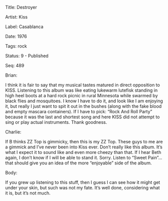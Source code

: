 Title:  Destroyer

Artist: Kiss

Label:  Casablanca

Date:   1976

Tags:   rock

Status: 9 - Published

Seq:    489

Brian: 

I think it is fair to say that my musical tastes matured in direct opposition to KISS. Listening to this album was like eating lukewarm lutefisk standing in high heel boots at a hard rock picnic in rural Minnesota while swarmed by black flies and mosquitoes. I know I have to do it, and look like I am enjoying it, but really I just want to spit it out in the bushes (along with the fake blood and empty mascara containers). If I have to pick: “Rock And Roll Party” because it was the last and shortest song and here KISS did not attempt to sing or play actual instruments. Thank goodness.


Charlie: 

If B thinks ZZ Top is gimmicky, then this is my ZZ Top. These guys to me are a gimmick and I’ve never been into Kiss ever. Don’t really like this album. It’s what I expect it to sound like and even more cheezy than that. If I hear Beth again, I don’t know if I will be able to stand it. Sorry. Listen to “Sweet Pain”... that should give you an idea of the more “enjoyable” side of the album. 


Body: 

If you grew up listening to this stuff, then I guess I can see how it might get under your skin, but such was not my fate. It’s well done, considering what it is, but it’s not much. 

